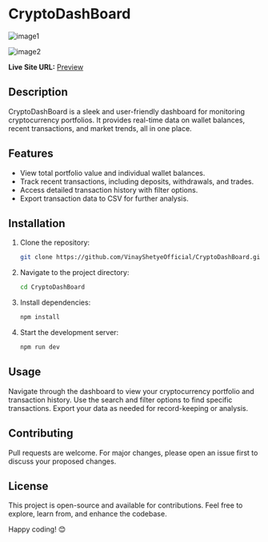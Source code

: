  # CryptoDashBoard
![image1](https://github.com/user-attachments/assets/8e481d35-bfd3-4535-b713-5aeb446678f4)             
                     
![image2](https://github.com/user-attachments/assets/2d6a9ed3-03cd-48a5-9aff-99d3f871a88d)          
    
   
**Live Site URL:** [Preview](https://66a851dfc3a7bcc679e5f76c--super-lollipop-0c695b.netlify.app/)   

## Description   
CryptoDashBoard is a sleek and user-friendly dashboard for monitoring cryptocurrency portfolios. It provides real-time data on wallet balances, recent transactions, and market trends, all in one place.

## Features
- View total portfolio value and individual wallet balances.
- Track recent transactions, including deposits, withdrawals, and trades.
- Access detailed transaction history with filter options.
- Export transaction data to CSV for further analysis.

## Installation
1. Clone the repository:
    ```bash
    git clone https://github.com/VinayShetyeOfficial/CryptoDashBoard.git
    ```
2. Navigate to the project directory:
    ```bash
    cd CryptoDashBoard
    ```
3. Install dependencies:
    ```bash
    npm install
    ```
4. Start the development server:
    ```bash
    npm run dev
    ```

## Usage
Navigate through the dashboard to view your cryptocurrency portfolio and transaction history. Use the search and filter options to find specific transactions. Export your data as needed for record-keeping or analysis.

## Contributing
Pull requests are welcome. For major changes, please open an issue first to discuss your proposed changes.

## License
This project is open-source and available for contributions. Feel free to explore, learn from, and enhance the codebase.

Happy coding! 😊

